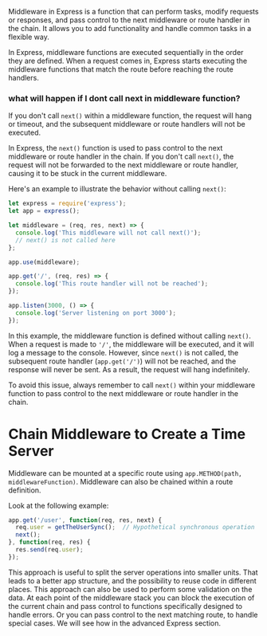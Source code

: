 Middleware in Express is a function that can perform tasks, modify requests or responses, and pass control to the next middleware or route handler in the chain. It allows you to add functionality and handle common tasks in a flexible way.

In Express, middleware functions are executed sequentially in the order they are defined. When a request comes in, Express starts executing the middleware functions that match the route before reaching the route handlers.

### what will happen if I dont call next in middleware function?
If you don't call `next()` within a middleware function, the request will hang or timeout, and the subsequent middleware or route handlers will not be executed.

In Express, the `next()` function is used to pass control to the next middleware or route handler in the chain. If you don't call `next()`, the request will not be forwarded to the next middleware or route handler, causing it to be stuck in the current middleware.

Here's an example to illustrate the behavior without calling `next()`:

```javascript
let express = require('express');
let app = express();

let middleware = (req, res, next) => {
  console.log('This middleware will not call next()');
  // next() is not called here
};

app.use(middleware);

app.get('/', (req, res) => {
  console.log('This route handler will not be reached');
});

app.listen(3000, () => {
  console.log('Server listening on port 3000');
});
```

In this example, the middleware function is defined without calling `next()`. When a request is made to `'/'`, the middleware will be executed, and it will log a message to the console. However, since `next()` is not called, the subsequent route handler (`app.get('/')`) will not be reached, and the response will never be sent. As a result, the request will hang indefinitely.

To avoid this issue, always remember to call `next()` within your middleware function to pass control to the next middleware or route handler in the chain.


# Chain Middleware to Create a Time Server

Middleware can be mounted at a specific route using `app.METHOD(path, middlewareFunction)`. Middleware can also be chained within a route definition.

Look at the following example:

```js
app.get('/user', function(req, res, next) {
  req.user = getTheUserSync();  // Hypothetical synchronous operation
  next();
}, function(req, res) {
  res.send(req.user);
});
```

This approach is useful to split the server operations into smaller units. That leads to a better app structure, and the possibility to reuse code in different places. This approach can also be used to perform some validation on the data. At each point of the middleware stack you can block the execution of the current chain and pass control to functions specifically designed to handle errors. Or you can pass control to the next matching route, to handle special cases. We will see how in the advanced Express section.